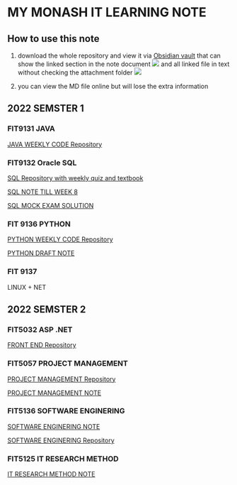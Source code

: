 # MY MONASH IT LEARNING NOTE
## How to use this note
1. download the whole repository and view it via [Obsidian vault](https://help.obsidian.md/How+to/Working+with+multiple+vaults) that can show the linked section in the note document ![](pic/Pasted%20image%2020221029104434.png)
	and all linked file in text without checking the attachment folder ![](pic/Pasted%20image%2020221029122902.png)

2. you can view the MD file online but will lose the extra information


## 2022 SEMSTER 1
### FIT9131   JAVA
[JAVA WEEKLY CODE Repository](https://github.com/GreenH47/FIT_STUDY_NOTE/tree/main/9131)

### FIT9132  Oracle SQL
[SQL Repository with  weekly quiz and textbook](https://github.com/GreenH47/FIT_STUDY_NOTE/tree/main/9132)  


[SQL NOTE TILL WEEK 8](https://github.com/GreenH47/FIT_STUDY_NOTE/blob/main/9132/9132review.md)  

[SQL MOCK EXAM SOLUTION](https://github.com/GreenH47/FIT_STUDY_NOTE/blob/main/9132/SQL%20FINAL.md)  

### FIT 9136  PYTHON
[PYTHON WEEKLY CODE Repository](https://github.com/GreenH47/FIT_STUDY_NOTE/tree/main/9136)  

[PYTHON DRAFT NOTE](https://github.com/GreenH47/FIT_STUDY_NOTE/tree/main/9136/note)

  
### FIT 9137  
  LINUX + NET

## 2022 SEMSTER 2
### FIT5032  ASP .NET
[ FRONT END Repository](https://github.com/GreenH47/FIT_STUDY_NOTE/tree/main/5032)

### FIT5057  PROJECT MANAGEMENT
[ PROJECT  MANAGEMENT Repository](https://github.com/GreenH47/FIT_STUDY_NOTE/tree/main/5057)  

[ PROJECT  MANAGEMENT NOTE](https://github.com/GreenH47/FIT_STUDY_NOTE/blob/main/5057/5057note.md)  

### FIT5136  SOFTWARE ENGINERING
[ SOFTWARE ENGINERING NOTE](https://github.com/GreenH47/FIT_STUDY_NOTE/blob/main/5136/5136NOTE.md) 

[ SOFTWARE ENGINERING Repository](https://github.com/GreenH47/FIT_STUDY_NOTE/tree/main/5136)  

### FIT5125 IT RESEARCH METHOD
[IT RESEARCH METHOD NOTE](https://github.com/GreenH47/FIT_STUDY_NOTE/blob/main/5143/5143NOTE.md)  

